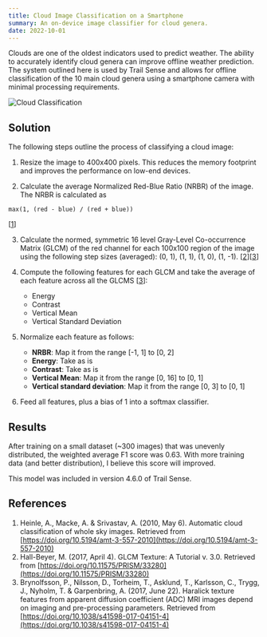 ```yaml
---
title: Cloud Image Classification on a Smartphone
summary: An on-device image classifier for cloud genera.
date: 2022-10-01
---
```


Clouds are one of the oldest indicators used to predict weather. The ability to accurately identify cloud genera can improve offline weather prediction. The system outlined here is used by Trail Sense and allows for offline classification of the 10 main cloud genera using a smartphone camera with minimal processing requirements.

![Cloud Classification](/assets/images/research/cloud-classification.jpg)

## Solution
The following steps outline the process of classifying a cloud image:

1. Resize the image to 400x400 pixels. This reduces the memory footprint and improves the performance on low-end devices.

2. Calculate the average Normalized Red-Blue Ratio (NRBR) of the image. The NRBR is calculated as
```
max(1, (red - blue) / (red + blue))
```
[[1](https://doi.org/10.5194/amt-3-557-2010)]

3. Calculate the normed, symmetric 16 level Gray-Level Co-occurrence Matrix (GLCM) of the red channel for each 100x100 region of the image using the following step sizes (averaged): (0, 1), (1, 1), (1, 0), (1, -1). [[2](https://doi.org/10.11575/PRISM/33280)][[3](https://doi.org/10.1038/s41598-017-04151-4)]

4. Compute the following features for each GLCM and take the average of each feature across all the GLCMS [[3](https://doi.org/10.11575/PRISM/33280)]:
    - Energy
    - Contrast
    - Vertical Mean
    - Vertical Standard Deviation

5. Normalize each feature as follows:
    - **NRBR**: Map it from the range [-1, 1] to [0, 2]
    - **Energy**: Take as is
    - **Contrast**: Take as is
    - **Vertical Mean**: Map it from the range [0, 16] to [0, 1]
    - **Vertical standard deviation**: Map it from the range [0, 3] to [0, 1]

6. Feed all features, plus a bias of 1 into a softmax classifier.

## Results
After training on a small dataset (~300 images) that was unevenly distributed, the weighted average F1 score was 0.63. With more training data (and better distribution), I believe this score will improved.

This model was included in version 4.6.0 of Trail Sense.

## References
1. Heinle, A., Macke, A. & Srivastav, A. (2010, May 6). Automatic cloud classification of whole sky images. Retrieved from [https://doi.org/10.5194/amt-3-557-2010](https://doi.org/10.5194/amt-3-557-2010)
2. Hall-Beyer, M. (2017, April 4). GLCM Texture: A Tutorial v. 3.0. Retrieved from [https://doi.org/10.11575/PRISM/33280](https://doi.org/10.11575/PRISM/33280) 
3. Brynolfsson, P., Nilsson, D., Torheim, T., Asklund, T., Karlsson, C., Trygg, J., Nyholm, T. & Garpenbring, A. (2017, June 22). Haralick texture features from apparent diffusion coefficient (ADC) MRI images depend on imaging and pre-processing parameters. Retrieved from [https://doi.org/10.1038/s41598-017-04151-4](https://doi.org/10.1038/s41598-017-04151-4) 